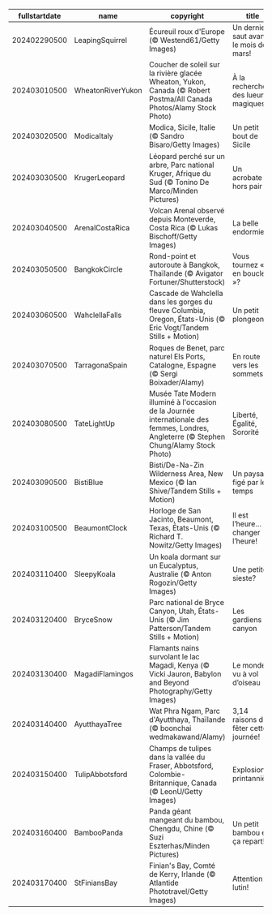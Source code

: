 |fullstartdate|name|copyright|title|image|
|--|--|--|--|--|
202402290500|LeapingSquirrel|Écureuil roux d'Europe (© Westend61/Getty Images)|Un dernier saut avant le mois de mars!|![](/fr-CA/2024/03/202402290500LeapingSquirrel.jpg)|
202403010500|WheatonRiverYukon|Coucher de soleil sur la rivière glacée Wheaton, Yukon, Canada (© Robert Postma/All Canada Photos/Alamy Stock Photo)|À la recherche des lueurs magiques|![](/fr-CA/2024/03/202403010500WheatonRiverYukon.jpg)|
202403020500|ModicaItaly|Modica, Sicile, Italie (© Sandro Bisaro/Getty Images)|Un petit bout de Sicile|![](/fr-CA/2024/03/202403020500ModicaItaly.jpg)|
202403030500|KrugerLeopard|Léopard perché sur un arbre, Parc national Kruger, Afrique du Sud (© Tonino De Marco/Minden Pictures)|Un acrobate hors pair|![](/fr-CA/2024/03/202403030500KrugerLeopard.jpg)|
202403040500|ArenalCostaRica|Volcan Arenal observé depuis Monteverde, Costa Rica (© Lukas Bischoff/Getty Images)|La belle endormie|![](/fr-CA/2024/03/202403040500ArenalCostaRica.jpg)|
202403050500|BangkokCircle|Rond-point et autoroute à Bangkok, Thaïlande (© Avigator Fortuner/Shutterstock)|Vous tournez « en boucle »?|![](/fr-CA/2024/03/202403050500BangkokCircle.jpg)|
202403060500|WahclellaFalls|Cascade de Wahclella dans les gorges du fleuve Columbia, Oregon, États-Unis (© Eric Vogt/Tandem Stills + Motion)|Un petit plongeon?|![](/fr-CA/2024/03/202403060500WahclellaFalls.jpg)|
202403070500|TarragonaSpain|Roques de Benet, parc naturel Els Ports, Catalogne, Espagne (© Sergi Boixader/Alamy)|En route vers les sommets!|![](/fr-CA/2024/03/202403070500TarragonaSpain.jpg)|
202403080500|TateLightUp|Musée Tate Modern illuminé à l'occasion de la Journée internationale des femmes, Londres, Angleterre (© Stephen Chung/Alamy Stock Photo)|Liberté, Égalité, Sororité|![](/fr-CA/2024/03/202403080500TateLightUp.jpg)|
202403090500|BistiBlue|Bisti/De-Na-Zin Wilderness Area, New Mexico (© Ian Shive/Tandem Stills + Motion)|Un paysage figé par le temps|![](/fr-CA/2024/03/202403090500BistiBlue.jpg)|
202403100500|BeaumontClock|Horloge de San Jacinto, Beaumont, Texas, États-Unis (© Richard T. Nowitz/Getty Images)|Il est l’heure… de changer l’heure!|![](/fr-CA/2024/03/202403100500BeaumontClock.jpg)|
202403110400|SleepyKoala|Un koala dormant sur un Eucalyptus, Australie (© Anton Rogozin/Getty Images)|Une petite sieste?|![](/fr-CA/2024/03/202403110400SleepyKoala.jpg)|
202403120400|BryceSnow|Parc national de Bryce Canyon, Utah, États-Unis (© Jim Patterson/Tandem Stills + Motion)|Les gardiens du canyon|![](/fr-CA/2024/03/202403120400BryceSnow.jpg)|
202403130400|MagadiFlamingos|Flamants nains survolant le lac Magadi, Kenya (© Vicki Jauron, Babylon and Beyond Photography/Getty Images)|Le monde vu à vol d’oiseau|![](/fr-CA/2024/03/202403130400MagadiFlamingos.jpg)|
202403140400|AyutthayaTree|Wat Phra Ngam, Parc d'Ayutthaya, Thaïlande (© boonchai wedmakawand/Alamy)|3,14 raisons de fêter cette journée!|![](/fr-CA/2024/03/202403140400AyutthayaTree.jpg)|
202403150400|TulipAbbotsford|Champs de tulipes dans la vallée du Fraser, Abbotsford, Colombie-Britannique, Canada (© LeonU/Getty Images)|Explosion printannière|![](/fr-CA/2024/03/202403150400TulipAbbotsford.jpg)|
202403160400|BambooPanda|Panda géant mangeant du bambou, Chengdu, Chine (© Suzi Eszterhas/Minden Pictures)|Un petit bambou et ça repart!|![](/fr-CA/2024/03/202403160400BambooPanda.jpg)|
202403170400|StFiniansBay|Finian's Bay, Comté de Kerry, Irlande (© Atlantide Phototravel/Getty Images)|Attention au lutin!|![](/fr-CA/2024/03/202403170400StFiniansBay.jpg)|
